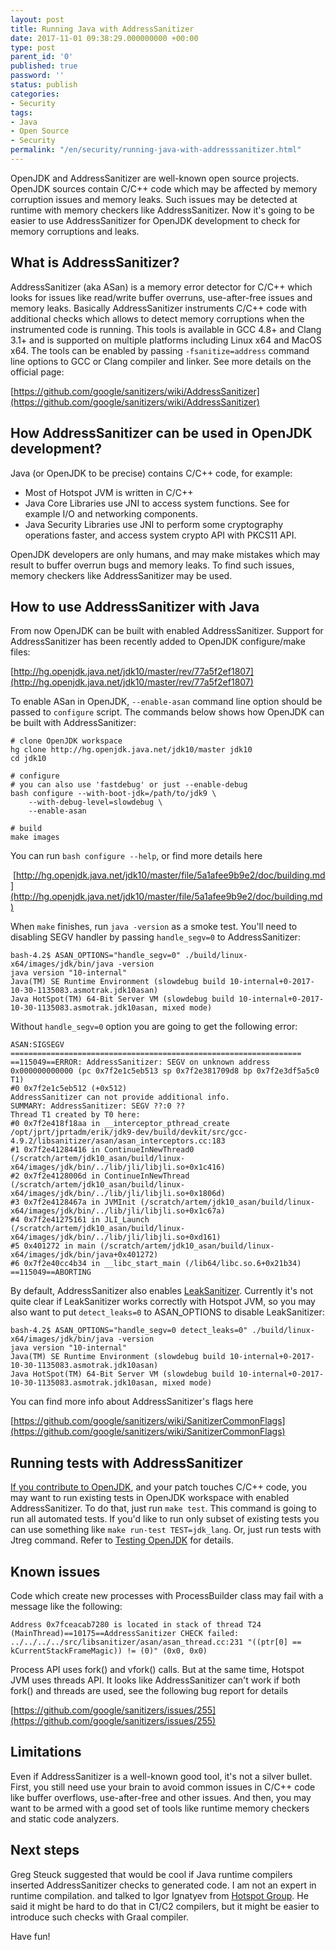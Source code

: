```yaml
---
layout: post
title: Running Java with AddressSanitizer
date: 2017-11-01 09:38:29.000000000 +00:00
type: post
parent_id: '0'
published: true
password: ''
status: publish
categories:
- Security
tags:
- Java
- Open Source
- Security
permalink: "/en/security/running-java-with-addresssanitizer.html"
---
```

OpenJDK and AddressSanitizer are well-known open source projects. OpenJDK sources contain C/C++ code which may be affected by memory corruption issues and memory leaks. Such issues may be detected at runtime with memory checkers like AddressSanitizer. Now it's going to be easier to use AddressSanitizer for OpenJDK development to check for memory corruptions and leaks.



## What is AddressSanitizer?

AddressSanitizer (aka ASan) is a memory error detector for C/C++ which looks for issues like read/write buffer overruns, use-after-free issues and memory leaks. Basically AddressSanitizer instruments C/C++ code with additional checks which allows to detect memory corruptions when the instrumented code is running. This tools is available in GCC 4.8+ and Clang 3.1+ and is supported on multiple platforms including Linux x64 and MacOS x64. The tools can be enabled by passing `-fsanitize=address` command line options to GCC or Clang compiler and linker. See more details on the official page:

[https://github.com/google/sanitizers/wiki/AddressSanitizer](https://github.com/google/sanitizers/wiki/AddressSanitizer)

## How AddressSanitizer can be used in OpenJDK development?

Java (or OpenJDK to be precise) contains C/C++ code, for example:

- Most of Hotspot JVM is written in C/C++
- Java Core Libraries use JNI to access system functions. See for example I/O and networking components.
- Java Security Libraries use JNI to perform some cryptography operations faster, and access system crypto API with PKCS11 API.

OpenJDK developers are only humans, and may make mistakes which may result to buffer overrun bugs and memory leaks. To find such issues, memory checkers like AddressSanitizer may be used.

## How to use AddressSanitizer with Java

From now OpenJDK can be built with enabled AddressSanitizer. Support for AddressSanitizer has been recently added to OpenJDK configure/make files:

[http://hg.openjdk.java.net/jdk10/master/rev/77a5f2ef1807](http://hg.openjdk.java.net/jdk10/master/rev/77a5f2ef1807)

To enable ASan in OpenJDK, `--enable-asan` command line option should be passed to `configure` script. The commands below shows how OpenJDK can be built with AddressSanitizer:

```
# clone OpenJDK workspace
hg clone http://hg.openjdk.java.net/jdk10/master jdk10
cd jdk10

# configure
# you can also use 'fastdebug' or just --enable-debug
bash configure --with-boot-jdk=/path/to/jdk9 \
    --with-debug-level=slowdebug \
    --enable-asan

# build
make images
```

You can run `bash configure --help`, or find more details here

&nbsp;[http://hg.openjdk.java.net/jdk10/master/file/5a1afee9b9e2/doc/building.md](http://hg.openjdk.java.net/jdk10/master/file/5a1afee9b9e2/doc/building.md)

When `make` finishes, run&nbsp;`java -version`&nbsp;as a smoke test. You'll need to disabling SEGV handler by passing `handle_segv=0`&nbsp;to AddressSanitizer:

```
bash-4.2$ ASAN_OPTIONS="handle_segv=0" ./build/linux-x64/images/jdk/bin/java -version
java version "10-internal"
Java(TM) SE Runtime Environment (slowdebug build 10-internal+0-2017-10-30-1135083.asmotrak.jdk10asan)
Java HotSpot(TM) 64-Bit Server VM (slowdebug build 10-internal+0-2017-10-30-1135083.asmotrak.jdk10asan, mixed mode)
```

Without `handle_segv=0` option you are going to get the following error:

```
ASAN:SIGSEGV
=================================================================
==115049==ERROR: AddressSanitizer: SEGV on unknown address 0x000000000000 (pc 0x7f2e1c5eb513 sp 0x7f2e381709d8 bp 0x7f2e3df5a5c0 T1)
#0 0x7f2e1c5eb512 (+0x512)
AddressSanitizer can not provide additional info.
SUMMARY: AddressSanitizer: SEGV ??:0 ??
Thread T1 created by T0 here:
#0 0x7f2e418f18aa in __interceptor_pthread_create /opt/jprt/jprtadm/erik/jdk9-dev/build/devkit/src/gcc-4.9.2/libsanitizer/asan/asan_interceptors.cc:183
#1 0x7f2e41284416 in ContinueInNewThread0 (/scratch/artem/jdk10_asan/build/linux-x64/images/jdk/bin/../lib/jli/libjli.so+0x1c416)
#2 0x7f2e4128006d in ContinueInNewThread (/scratch/artem/jdk10_asan/build/linux-x64/images/jdk/bin/../lib/jli/libjli.so+0x1806d)
#3 0x7f2e4128467a in JVMInit (/scratch/artem/jdk10_asan/build/linux-x64/images/jdk/bin/../lib/jli/libjli.so+0x1c67a)
#4 0x7f2e41275161 in JLI_Launch (/scratch/artem/jdk10_asan/build/linux-x64/images/jdk/bin/../lib/jli/libjli.so+0xd161)
#5 0x401272 in main (/scratch/artem/jdk10_asan/build/linux-x64/images/jdk/bin/java+0x401272)
#6 0x7f2e40cc4b34 in __libc_start_main (/lib64/libc.so.6+0x21b34)
==115049==ABORTING
```

By default, AddressSanitizer also enables [LeakSanitizer](https://github.com/google/sanitizers/wiki/AddressSanitizerLeakSanitizer). Currently it's not quite clear if LeakSanitizer works correctly with Hotspot JVM, so you may also want to put `detect_leaks=0` to ASAN\_OPTIONS to disable LeakSanitizer:

```
bash-4.2$ ASAN_OPTIONS="handle_segv=0 detect_leaks=0" ./build/linux-x64/images/jdk/bin/java -version
java version "10-internal"
Java(TM) SE Runtime Environment (slowdebug build 10-internal+0-2017-10-30-1135083.asmotrak.jdk10asan)
Java HotSpot(TM) 64-Bit Server VM (slowdebug build 10-internal+0-2017-10-30-1135083.asmotrak.jdk10asan, mixed mode)
```

You can find more info about AddressSanitizer's flags here

[https://github.com/google/sanitizers/wiki/SanitizerCommonFlags](https://github.com/google/sanitizers/wiki/SanitizerCommonFlags)

## Running tests with AddressSanitizer

[If you contribute to OpenJDK](http://openjdk.java.net/contribute/), and your patch touches C/C++ code, you may want to run existing tests in OpenJDK workspace with enabled AddressSanitizer. To do that, just run `make test`. This command is going to run all automated tests. If you'd like to run only subset of existing tests you can use something like `make run-test TEST=jdk_lang`. Or, just run tests with Jtreg command. Refer to&nbsp;[Testing OpenJDK](http://hg.openjdk.java.net/jdk10/master/file/5a1afee9b9e2/doc/testing.md) for details.

## Known issues

Code which create new processes with ProcessBuilder class may fail with a message like the following:

```
Address 0x7fceacab7280 is located in stack of thread T24 (MainThread)==10175==AddressSanitizer CHECK failed: ../../../../src/libsanitizer/asan/asan_thread.cc:231 "((ptr[0] == kCurrentStackFrameMagic)) != (0)" (0x0, 0x0)
```

Process API uses fork() and vfork() calls. But at the same time, Hotspot JVM uses threads API. It looks like AddressSanitizer can't work if both fork() and threads are used, see the following bug report for details

[https://github.com/google/sanitizers/issues/255](https://github.com/google/sanitizers/issues/255)

## Limitations

Even if AddressSanitizer is a well-known good tool, it's not a silver bullet. First, you still need use your brain to avoid common issues in C/C++ code like buffer overflows, use-after-free and other issues. And then, you may want to be armed with a good set of tools like runtime memory checkers and static code analyzers.

## Next steps

Greg Steuck suggested that would be cool if Java runtime compilers inserted AddressSanitizer checks to generated code. I am not an expert in runtime compilation. and talked to Igor Ignatyev from [Hotspot Group](http://openjdk.java.net/census#hotspot). He said it might be hard to do that in C1/C2 compilers, but it might be easier to introduce such checks with Graal compiler.

Have fun!

